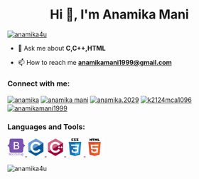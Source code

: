 <h1 align="center">Hi 👋, I'm Anamika Mani</h1>
<p align="left"> <a href="https://github.com/ryo-ma/github-profile-trophy"><img src="https://github-profile-trophy.vercel.app/?username=anamika4u" alt="anamika4u" /></a> </p>

- 💬 Ask me about **C,C++,HTML**

- 📫 How to reach me **anamikamani1999@gmail.com**

<h3 align="left">Connect with me:</h3>
<p align="left">
<a href="https://linkedin.com/in/anamika" target="blank"><img align="center" src="https://raw.githubusercontent.com/rahuldkjain/github-profile-readme-generator/master/src/images/icons/Social/linked-in-alt.svg" alt="anamika" height="30" width="40" /></a>
<a href="https://fb.com/anamika mani" target="blank"><img align="center" src="https://raw.githubusercontent.com/rahuldkjain/github-profile-readme-generator/master/src/images/icons/Social/facebook.svg" alt="anamika mani" height="30" width="40" /></a>
<a href="https://instagram.com/anamika.2029" target="blank"><img align="center" src="https://raw.githubusercontent.com/rahuldkjain/github-profile-readme-generator/master/src/images/icons/Social/instagram.svg" alt="anamika.2029" height="30" width="40" /></a>
<a href="https://www.codechef.com/users/k2124mca1096" target="blank"><img align="center" src="https://cdn.jsdelivr.net/npm/simple-icons@3.1.0/icons/codechef.svg" alt="k2124mca1096" height="30" width="40" /></a>
<a href="https://www.hackerrank.com/anamikamani1999" target="blank"><img align="center" src="https://raw.githubusercontent.com/rahuldkjain/github-profile-readme-generator/master/src/images/icons/Social/hackerrank.svg" alt="anamikamani1999" height="30" width="40" /></a>
</p>

<h3 align="left">Languages and Tools:</h3>
<p align="left"> <a href="https://getbootstrap.com" target="_blank" rel="noreferrer"> <img src="https://raw.githubusercontent.com/devicons/devicon/master/icons/bootstrap/bootstrap-plain-wordmark.svg" alt="bootstrap" width="40" height="40"/> </a> <a href="https://www.cprogramming.com/" target="_blank" rel="noreferrer"> <img src="https://raw.githubusercontent.com/devicons/devicon/master/icons/c/c-original.svg" alt="c" width="40" height="40"/> </a> <a href="https://www.w3schools.com/cpp/" target="_blank" rel="noreferrer"> <img src="https://raw.githubusercontent.com/devicons/devicon/master/icons/cplusplus/cplusplus-original.svg" alt="cplusplus" width="40" height="40"/> </a> <a href="https://www.w3schools.com/css/" target="_blank" rel="noreferrer"> <img src="https://raw.githubusercontent.com/devicons/devicon/master/icons/css3/css3-original-wordmark.svg" alt="css3" width="40" height="40"/> </a> <a href="https://www.w3.org/html/" target="_blank" rel="noreferrer"> <img src="https://raw.githubusercontent.com/devicons/devicon/master/icons/html5/html5-original-wordmark.svg" alt="html5" width="40" height="40"/> </a> </p>

<p><img align="center" src="https://github-readme-stats.vercel.app/api/top-langs?username=anamika4u&show_icons=true&locale=en&layout=compact" alt="anamika4u" /></p>
